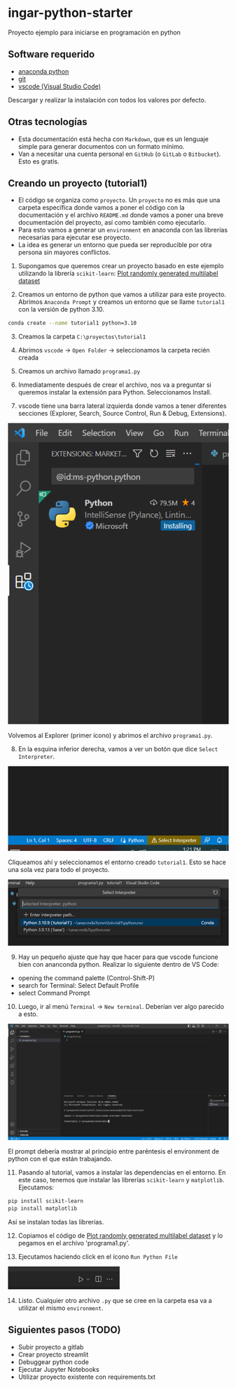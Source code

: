 # ingar-python-starter
Proyecto ejemplo para iniciarse en programación en python

## Software requerido

- [anaconda python](https://anaconda.com/products/distribution)
- [git](https://git-scm.com)
- [vscode (Visual Studio Code)](https://code.visualstudio.com)

Descargar y realizar la instalación con todos los valores por defecto.

## Otras tecnologías

- Esta documentación está hecha con `Markdown`, que es un lenguaje simple para generar documentos con un formato mínimo.
- Van a necesitar una cuenta personal en `GitHub` (o `GitLab` o `Bitbucket`). Esto es gratis.

## Creando un proyecto (tutorial1)

- El código se organiza como `proyecto`. Un `proyecto` no es más que una carpeta específica donde vamos a poner el código con la documentación y el archivo `README.md` donde vamos a poner una breve documentación del proyecto, así como también como ejecutarlo.
- Para esto vamos a generar un `environment` en anaconda con las librerías necesarias para ejecutar ese proyecto.
- La idea es generar un entorno que pueda ser reproducible por otra persona sin mayores conflictos.

1. Supongamos que queremos crear un proyecto basado en este ejemplo utilizando la librería `scikit-learn`: [Plot randomly generated multilabel dataset](
https://scikit-learn.org/stable/auto_examples/datasets/plot_random_multilabel_dataset.html#sphx-glr-auto-examples-datasets-plot-random-multilabel-dataset-py)

2. Creamos un entorno de python que vamos a utilizar para este proyecto. Abrimos `Anaconda Prompt` y creamos un entorno que se llame `tutorial1` con la versión de python 3.10.
```bash
conda create --name tutorial1 python=3.10
```

3. Creamos la carpeta `C:\proyectos\tutorial1`

4. Abrimos `vscode` -> `Open Folder` -> seleccionamos la carpeta recién creada

5. Creamos un archivo llamado `programa1.py`

6. Inmediatamente después de crear el archivo, nos va a preguntar si queremos instalar la extensión para Python. Seleccionamos Install.

7. vscode tiene una barra lateral izquierda donde vamos a tener diferentes secciones (Explorer, Search, Source Control, Run & Debug, Extensions).

![Alt text](images/image1.png)

Volvemos al Explorer (primer ícono) y abrimos el archivo `programa1.py`.

8. En la esquina inferior derecha, vamos a ver un botón que dice `Select Interpreter`.

![Alt text](images/image2.png)

Cliqueamos ahí y seleccionamos el entorno creado `tutorial1`. Esto se hace una sola vez para todo el proyecto.

![Alt text](images/image3.png)

9. Hay un pequeño ajuste que hay que hacer para que vscode funcione bien con ananconda python.
Realizar lo siguiente dentro de VS Code:
- opening the command palette (Control-Shift-P)
- search for Terminal: Select Default Profile
- select Command Prompt

10. Luego, ir al menú `Terminal` -> `New terminal`. Deberían ver algo parecido a esto.

![Alt text](images/image4.png)

El prompt debería mostrar al principio entre paréntesis el environment de python con el que están trabajando.

11. Pasando al tutorial, vamos a instalar las dependencias en el entorno. En este caso, tenemos que instalar las librerías `scikit-learn` y `matplotlib`.
Ejecutamos:
```bash
pip install scikit-learn
pip install matplotlib
```
Así se instalan todas las librerías.

12. Copiamos el código de [Plot randomly generated multilabel dataset](
https://scikit-learn.org/stable/auto_examples/datasets/plot_random_multilabel_dataset.html#sphx-glr-auto-examples-datasets-plot-random-multilabel-dataset-py) y lo pegamos en el archivo 'programa1.py'.

13. Ejecutamos haciendo click en el ícono `Run Python File`

![Alt text](images/image5.png)

14. Listo. Cualquier otro archivo `.py` que se cree en la carpeta esa va a utilizar el mismo `environment`.

## Siguientes pasos (TODO)
- Subir proyecto a gitlab
- Crear proyecto streamlit
- Debuggear python code
- Ejecutar Jupyter Notebooks
- Utilizar proyecto existente con requirements.txt

